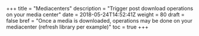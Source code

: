 +++
title = "Mediacenters"
description = "Trigger post download operations on your media center"
date = 2018-05-24T14:52:41Z
weight = 80
draft = false
bref = "Once a media is downloaded, operations may be done on your mediacenter (refresh library per example)"
toc = true
+++
